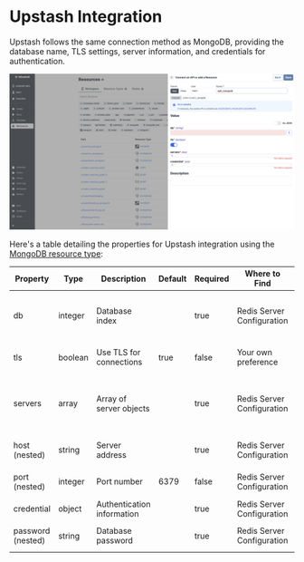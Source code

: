 # Upstash Integration

Upstash follows the same connection method as MongoDB, providing the database name, TLS settings, server information, and credentials for authentication.

![Add Mongodb](../assets/integrations/add_mongodb.png.webp)

Here's a table detailing the properties for Upstash integration using the [MongoDB resource type](https://hub.windmill.dev/resource_types/22/mongodb):

| Property          | Type    | Description                | Default | Required | Where to Find              | Additional Details                                  |
| ----------------- | ------- | -------------------------- | ------- | -------- | -------------------------- | --------------------------------------------------- |
| db                | integer | Database index             |         | true     | Redis Server Configuration | Index of the Redis database you want to connect to  |
| tls               | boolean | Use TLS for connections    | true    | false    | Your own preference        | Set to true for secure connections                  |
| servers           | array   | Array of server objects    |         | true     | Redis Server Configuration | Each server object should contain `host` and `port` |
| host (nested)     | string  | Server address             |         | true     | Redis Server Configuration | Hostname of the Redis instance                      |
| port (nested)     | integer | Port number                | 6379    | false    | Redis Server Configuration | Default Redis port is `6379`                        |
| credential        | object  | Authentication information |         | true     | Redis Server Configuration | Contains `password`                                 |
| password (nested) | string  | Database password          |         | true     | Redis Server Configuration | Your Redis server's password                        |
